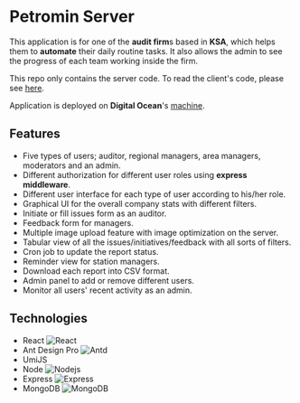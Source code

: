# Petromin Server
This application is for one of the **audit firm**s based in **KSA**, which helps them to **automate** their daily routine tasks. It also allows the admin to see the progress of each team working inside the firm.

This repo only contains the server code. To read the client's code, please see [here](https://github.com/iAmmar7/Petromin-FE).

Application is deployed on **Digital Ocean**'s [machine](https://157.245.20.65:4000).

## Features
- Five types of users; auditor, regional managers, area managers, moderators and an admin.
- Different authorization for different user roles using **express middleware**.
- Different user interface for each type of user according to his/her role.
- Graphical UI for the overall company stats with different filters.
- Initiate or fill issues form as an auditor.
- Feedback form for managers.
- Multiple image upload feature with image optimization on the server.
- Tabular view of all the issues/initiatives/feedback with all sorts of filters.
- Cron job to update the report status.
- Reminder view for station managers.
- Download each report into CSV format.
- Admin panel to add or remove different users.
- Monitor all users' recent activity as an admin.

## Technologies
- React <img alt="React" src="https://img.shields.io/badge/-React-45b8d8?style=flat-square&logo=react&logoColor=white" />
- Ant Design Pro <img alt="Antd" src="https://img.shields.io/badge/-Ant%20Design-0170FE?style=flat-square&logo=antdesign&logoColor=white" />
- UmiJS
- Node <img alt="Nodejs" src="https://img.shields.io/badge/-Nodejs-43853d?style=flat-square&logo=Node.js&logoColor=white" />
- Express <img alt="Express" src="https://img.shields.io/badge/-Express-000000?style=flat-square&logo=express&logoColor=white" />
- MongoDB <img alt="MongoDB" src="https://img.shields.io/badge/-MongoDB-13aa52?style=flat-square&logo=mongodb&logoColor=white" />
